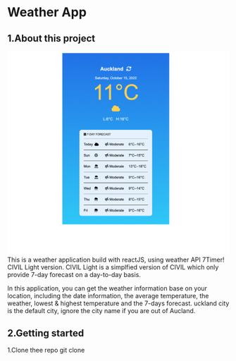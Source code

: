 # Weather App
## 1.About this project
![image](https://github.com/2005lya/2005lya/blob/main/Screen%20Shot%202022-10-15%20at%2011.30.40%20AM.png)
This is a weather application build with reactJS, using weather API 7Timer! CIVIL Light version. CIVIL Light is a simplfied version of CIVIL which only provide 7-day forecast on a day-to-day basis.   

In this application, you can get the weather information base on your location, including the date information, the average temperature, the weather, lowest & highest temperature and the 7-days forecast. uckland city is the default city, ignore the city name if you are out of Aucland. 


## 2.Getting started
1.Clone thee repo
git clone 

